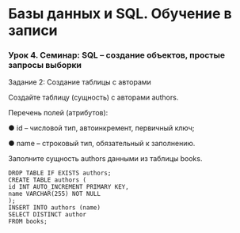 # Базы данных и SQL. Обучение в записи
### Урок 4. Семинар: SQL – создание объектов, простые запросы выборки

Задание 2: Создание таблицы с авторами

Создайте таблицу (сущность) с авторами authors.

Перечень полей (атрибутов):

● id – числовой тип, автоинкремент, первичный ключ;

● name – строковый тип, обязательный к заполнению.

Заполните сущность authors данными из таблицы books.
```
DROP TABLE IF EXISTS authors;
CREATE TABLE authors (
id INT AUTO_INCREMENT PRIMARY KEY,
name VARCHAR(255) NOT NULL
);
INSERT INTO authors (name)
SELECT DISTINCT author
FROM books;
```